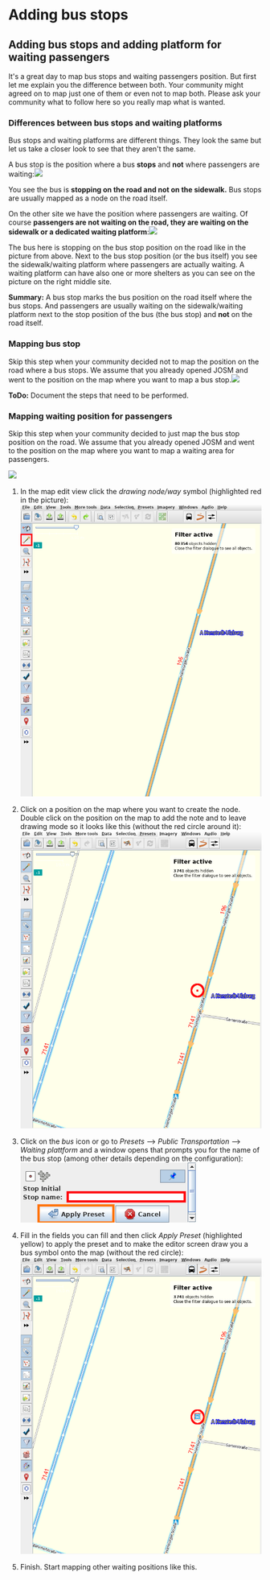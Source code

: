 # Adding bus stops

## Adding bus stops and adding platform for waiting passengers

It's a great day to map bus stops and waiting passengers position. But first let me explain you the difference between both. Your community might agreed on to map just one of them or even not to map both. Please ask your community what to follow here so you really map what is wanted.

### Differences between bus stops and waiting platforms

Bus stops and waiting platforms are different things. They look the same but let us take a closer look to see that they aren't the same.

A bus stop is the position where a bus **stops** and **not** where passengers are waiting:![](https://upload.wikimedia.org/wikipedia/commons/thumb/e/ee/Pr%C5%AFmyslov%C3%A1_str3%2C_Prague_%C5%A0t%C4%9Brboholy.jpg/782px-Pr%C5%AFmyslov%C3%A1_str3%2C_Prague_%C5%A0t%C4%9Brboholy.jpg)

You see the bus is **stopping on the road and not on the sidewalk.** Bus stops are usually mapped as a node on the road itself.

On the other site we have the position where passengers are waiting. Of course **passengers are not waiting on the road, they are waiting on the sidewalk or a dedicated waiting platform**:![](https://upload.wikimedia.org/wikipedia/commons/thumb/c/c0/Bayview_trstwy.jpg/800px-Bayview_trstwy.jpg)

The bus here is stopping on the bus stop position on the road like in the picture from above. Next to the bus stop position (or the bus itself) you see the sidewalk/waiting platform where passengers are actually waiting. A waiting platform can have also one or more shelters as you can see on the picture on the right middle site.

**Summary:** A bus stop marks the bus position on the road itself where the bus stops. And passengers are usually waiting on the sidewalk/waiting platform next to the stop position of the bus (the bus stop) and **not** on the road itself.

### Mapping bus stop

Skip this step when your community decided not to map the position on the road where a bus stops. We assume that you already opened JOSM and went to the position on the map where you want to map a bus stop.![](https://upload.wikimedia.org/wikipedia/commons/thumb/e/ee/Pr%C5%AFmyslov%C3%A1_str3%2C_Prague_%C5%A0t%C4%9Brboholy.jpg/313px-Pr%C5%AFmyslov%C3%A1_str3%2C_Prague_%C5%A0t%C4%9Brboholy.jpg)

**ToDo:** Document the steps that need to be performed.

### Mapping waiting position for passengers

Skip this step when your community decided to just map the bus stop position on the road. We assume that you already opened JOSM and went to the position on the map where you want to map a waiting area for passengers.

![](https://upload.wikimedia.org/wikipedia/commons/thumb/c/c0/Bayview_trstwy.jpg/320px-Bayview_trstwy.jpg)

1. In the map edit view click the _drawing node/way_ symbol (highlighted red in the picture): ![](josm-editor-addnote/out.png)

2. Click on a position on the map where you want to create the node. Double click on the position on the map to add the note and to leave drawing mode so it looks like this (without the red circle around it): ![](josm-editor-nodeonmap/out.png)

3. Click on the _bus_ icon or go to _Presets_ --> _Public Transportation_ --> _Waiting plattform_ and a window opens that prompts you for the name of the bus stop (among other details depending on the configuration):![](josm-busstation-addname/out.png)

4. Fill in the fields you can fill and then click _Apply Preset_ (highlighted yellow) to apply the preset and to make the editor screen draw you a bus symbol onto the map (without the red circle): ![](josm-editor-bussymbolonmap/out.png)

5. Finish. Start mapping other waiting positions like this.
